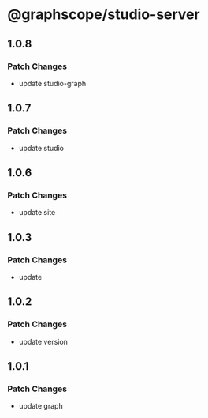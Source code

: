 # @graphscope/studio-server

## 1.0.8

### Patch Changes

- update studio-graph

## 1.0.7

### Patch Changes

- update studio

## 1.0.6

### Patch Changes

- update site

## 1.0.3

### Patch Changes

- update

## 1.0.2

### Patch Changes

- update version

## 1.0.1

### Patch Changes

- update graph
